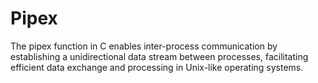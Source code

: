 # Pipex
The pipex function in C enables inter-process communication by establishing a unidirectional data stream between processes, facilitating efficient data exchange and processing in Unix-like operating systems.
